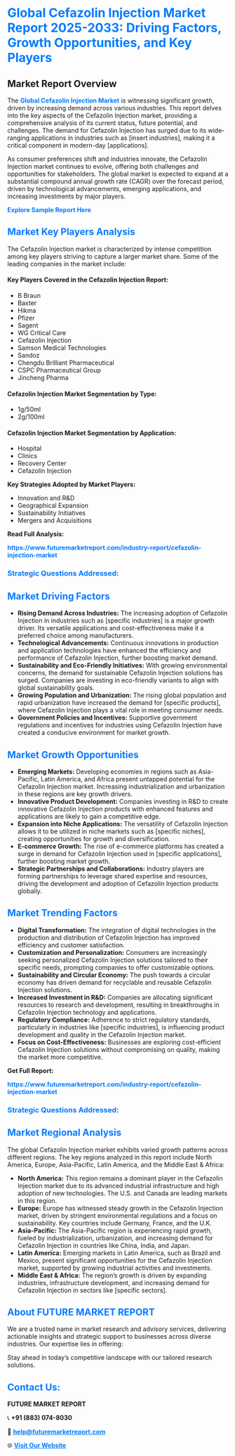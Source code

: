 <h1 style="color: #007BFF;">Global Cefazolin Injection Market Report 2025-2033: Driving Factors, Growth Opportunities, and Key Players</h1>

<section id="overview">
<h2>Market Report Overview</h2>
<p>The <a href="https://www.futuremarketreport.com/industry-report/cefazolin-injection-market" style="color: #007BFF; text-decoration: none;"><strong>Global Cefazolin Injection Market</strong></a> is witnessing significant growth, driven by increasing demand across various industries. This report delves into the key aspects of the Cefazolin Injection market, providing a comprehensive analysis of its current status, future potential, and challenges. The demand for Cefazolin Injection has surged due to its wide-ranging applications in industries such as [insert industries], making it a critical component in modern-day [applications].</p>
<p>As consumer preferences shift and industries innovate, the Cefazolin Injection market continues to evolve, offering both challenges and opportunities for stakeholders. The global market is expected to expand at a substantial compound annual growth rate (CAGR) over the forecast period, driven by technological advancements, emerging applications, and increasing investments by major players.</p>
</section>

<section id="overview">
<p><a href="https://www.futuremarketreport.com/request-sample/reportId=124013" style="color: #007BFF; text-decoration: none;"><strong>Explore Sample Report Here</strong></a></p>
</section>

<section id="key-players">
<h2 style="color: #007BFF;">Market Key Players Analysis</h2>
<p>The Cefazolin Injection market is characterized by intense competition among key players striving to capture a larger market share. Some of the leading companies in the market include:</p>
<h4>Key Players Covered in the Cefazolin Injection Report:</h4>
<ul><li>B Braun</li><li>Baxter</li><li>Hikma</li><li>Pfizer</li><li>Sagent</li><li>WG Critical Care</li><li>Cefazolin Injection</li><li>Samson Medical Technologies</li><li>Sandoz</li><li>Chengdu Brilliant Pharmaceutical</li><li>CSPC Pharmaceutical Group</li><li>Jincheng Pharma</li></ul>
<h4>Cefazolin Injection Market Segmentation by Type:</h4>
<ul><li>1g/50ml</li><li>2g/100ml</li></ul>

<h4>Cefazolin Injection Market Segmentation by Application:</h4>
<ul><li>Hospital</li><li>Clinics</li><li>Recovery Center</li><li>Cefazolin Injection</li></ul>
<p><strong>Key Strategies Adopted by Market Players:</strong></p>
<ul>
<li>Innovation and R&D</li>
<li>Geographical Expansion</li>
<li>Sustainability Initiatives</li>
<li>Mergers and Acquisitions</li>
</ul>
</section>

<section>
<p><strong>Read Full Analysis: </strong></p><a href="https://www.futuremarketreport.com/industry-report/cefazolin-injection-market" style="color: #007BFF; text-decoration: none;"><strong>https://www.futuremarketreport.com/industry-report/cefazolin-injection-market</strong></a>
<h3 style="color: #007BFF;">Strategic Questions Addressed:</h3>
</section>

<section id="driving-factors">
<h2 style="color: #007BFF;">Market Driving Factors</h2>
<ul>
<li><strong>Rising Demand Across Industries:</strong> The increasing adoption of Cefazolin Injection in industries such as [specific industries] is a major growth driver. Its versatile applications and cost-effectiveness make it a preferred choice among manufacturers.</li>
<li><strong>Technological Advancements:</strong> Continuous innovations in production and application technologies have enhanced the efficiency and performance of Cefazolin Injection, further boosting market demand.</li>
<li><strong>Sustainability and Eco-Friendly Initiatives:</strong> With growing environmental concerns, the demand for sustainable Cefazolin Injection solutions has surged. Companies are investing in eco-friendly variants to align with global sustainability goals.</li>
<li><strong>Growing Population and Urbanization:</strong> The rising global population and rapid urbanization have increased the demand for [specific products], where Cefazolin Injection plays a vital role in meeting consumer needs.</li>
<li><strong>Government Policies and Incentives:</strong> Supportive government regulations and incentives for industries using Cefazolin Injection have created a conducive environment for market growth.</li>
</ul>
</section>

<section id="growth-opportunities">
<h2 style="color: #007BFF;">Market Growth Opportunities</h2>
<ul>
<li><strong>Emerging Markets:</strong> Developing economies in regions such as Asia-Pacific, Latin America, and Africa present untapped potential for the Cefazolin Injection market. Increasing industrialization and urbanization in these regions are key growth drivers.</li>
<li><strong>Innovative Product Development:</strong> Companies investing in R&D to create innovative Cefazolin Injection products with enhanced features and applications are likely to gain a competitive edge.</li>
<li><strong>Expansion into Niche Applications:</strong> The versatility of Cefazolin Injection allows it to be utilized in niche markets such as [specific niches], creating opportunities for growth and diversification.</li>
<li><strong>E-commerce Growth:</strong> The rise of e-commerce platforms has created a surge in demand for Cefazolin Injection used in [specific applications], further boosting market growth.</li>
<li><strong>Strategic Partnerships and Collaborations:</strong> Industry players are forming partnerships to leverage shared expertise and resources, driving the development and adoption of Cefazolin Injection products globally.</li>
</ul>
</section>

<section id="trending-factors">
<h2 style="color: #007BFF;">Market Trending Factors</h2>
<ul>
<li><strong>Digital Transformation:</strong> The integration of digital technologies in the production and distribution of Cefazolin Injection has improved efficiency and customer satisfaction.</li>
<li><strong>Customization and Personalization:</strong> Consumers are increasingly seeking personalized Cefazolin Injection solutions tailored to their specific needs, prompting companies to offer customizable options.</li>
<li><strong>Sustainability and Circular Economy:</strong> The push towards a circular economy has driven demand for recyclable and reusable Cefazolin Injection solutions.</li>
<li><strong>Increased Investment in R&D:</strong> Companies are allocating significant resources to research and development, resulting in breakthroughs in Cefazolin Injection technology and applications.</li>
<li><strong>Regulatory Compliance:</strong> Adherence to strict regulatory standards, particularly in industries like [specific industries], is influencing product development and quality in the Cefazolin Injection market.</li>
<li><strong>Focus on Cost-Effectiveness:</strong> Businesses are exploring cost-efficient Cefazolin Injection solutions without compromising on quality, making the market more competitive.</li>
</ul>
</section>

<section>
<p><strong>Get Full Report: </strong></p><a href="https://www.futuremarketreport.com/industry-report/cefazolin-injection-market" style="color: #007BFF; text-decoration: none;"><strong>https://www.futuremarketreport.com/industry-report/cefazolin-injection-market</strong></a>
<h3 style="color: #007BFF;">Strategic Questions Addressed:</h3>
</section>


<section id="regional-analysis">
<h2 style="color: #007BFF;">Market Regional Analysis</h2>
<p>The global Cefazolin Injection market exhibits varied growth patterns across different regions. The key regions analyzed in this report include North America, Europe, Asia-Pacific, Latin America, and the Middle East & Africa:</p>
<ul>
<li><strong>North America:</strong> This region remains a dominant player in the Cefazolin Injection market due to its advanced industrial infrastructure and high adoption of new technologies. The U.S. and Canada are leading markets in this region.</li>
<li><strong>Europe:</strong> Europe has witnessed steady growth in the Cefazolin Injection market, driven by stringent environmental regulations and a focus on sustainability. Key countries include Germany, France, and the U.K.</li>
<li><strong>Asia-Pacific:</strong> The Asia-Pacific region is experiencing rapid growth, fueled by industrialization, urbanization, and increasing demand for Cefazolin Injection in countries like China, India, and Japan.</li>
<li><strong>Latin America:</strong> Emerging markets in Latin America, such as Brazil and Mexico, present significant opportunities for the Cefazolin Injection market, supported by growing industrial activities and investments.</li>
<li><strong>Middle East & Africa:</strong> The region’s growth is driven by expanding industries, infrastructure development, and increasing demand for Cefazolin Injection in sectors like [specific sectors].</li>
</ul>
</section>

<footer>
<h2 style="color: #007BFF;">About FUTURE MARKET REPORT</h2>
<p>We are a trusted name in market research and advisory services, delivering actionable insights and strategic support to businesses across diverse industries. Our expertise lies in offering:</p>

<p>Stay ahead in today’s competitive landscape with our tailored research solutions.</p>

<h2 style="color: #007BFF;">Contact Us:</h2>
<p><strong>FUTURE MARKET REPORT</strong></p>
<p>📞 <strong>+91 (883) 074-8030</strong></p>
<p>📧 <strong><a href="mailto:help@futuremarketreport.com" style="color: #007BFF;">help@futuremarketreport.com</a></strong></p>
<p>🌐 <strong><a href="https://www.futuremarketreport.com/" style="color: #007BFF;">Visit Our Website</a></strong></p>
</footer>